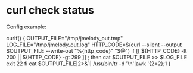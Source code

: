curl check status
=====================

<p> Config example:
 
curlf() {
  OUTPUT_FILE="/tmp/jmelody_out.tmp"
  LOG_FILE="/tmp/jmelody_out.log"
  HTTP_CODE=$(curl --silent --output $OUTPUT_FILE --write-out "%{http_code}" "$@")
  if [[ ${HTTP_CODE} -lt 200 || ${HTTP_CODE} -gt 299 ]] ; then
    cat $OUTPUT_FILE >> $LOG_FILE
    exit 22
  fi
  cat $OUTPUT_FILE|2>&1| /usr/bin/tr -d '\n'|awk '{$2=$2};1
}



